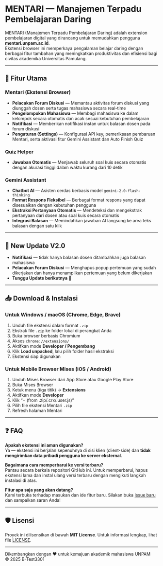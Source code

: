 # MENTARI — Manajemen Terpadu Pembelajaran Daring

MENTARI (Manajemen Terpadu Pembelajaran Daring) adalah extension pembelajaran digital yang dirancang untuk memudahkan pengguna **mentari.unpam.ac.id**.  
Ekstensi browser ini memperkaya pengalaman belajar daring dengan berbagai fitur tambahan yang meningkatkan produktivitas dan efisiensi bagi civitas akademika Universitas Pamulang.

---

## 🚀 Fitur Utama

### Mentari (Ekstensi Browser)
- **Pelacakan Forum Diskusi** — Memantau aktivitas forum diskusi yang diunggah dosen serta tugas mahasiswa secara real-time  
- **Pengelompokan Mahasiswa** — Membagi mahasiswa ke dalam kelompok secara otomatis dan acak sesuai kebutuhan pembelajaran  
- **Notifikasi** — Memberikan notifikasi instan untuk balasan dosen pada forum diskusi
- **Pengaturan (Settings)** — Konfigurasi API key, pemeriksaan pembaruan Mentari, serta aktivasi fitur Gemini Assistant dan Auto Finish Quiz  

### Quiz Helper
- **Jawaban Otomatis** — Menjawab seluruh soal kuis secara otomatis dengan akurasi tinggi dalam waktu kurang dari 10 detik  

### Gemini Assistant
- **Chatbot AI** — Asisten cerdas berbasis model `gemini-2.0-flash-thinking`  
- **Format Respons Fleksibel** — Berbagai format respons yang dapat disesuaikan dengan kebutuhan pengguna  
- **Ekstraksi Pertanyaan Otomatis** — Mendeteksi dan mengekstrak pertanyaan dari dosen atau soal kuis secara otomatis  
- **Integrasi Balasan** — Memindahkan jawaban AI langsung ke area teks balasan dengan satu klik  

---

## 🔔 New Update V2.0
- **Notifikasi** — tidak hanya balasan dosen ditambahkan juga balasan mahasiswa
- **Pelacakan Forum Diskusi** — Menghapus popup pertemuan yang sudah dikerjakan dan hanya menampilkan pertemuan yang belum dikerjakan
- **Tunggu Update berikutnya** 👋

---

## 📥 Download & Instalasi

### Untuk Windows / macOS (Chrome, Edge, Brave)
1. Unduh file ekstensi dalam format `.zip`  
2. Ekstrak file `.zip` ke folder lokal di perangkat Anda  
3. Buka browser berbasis Chromium  
4. Akses `chrome://extensions/`  
5. Aktifkan mode **Developer / Pengembang**  
6. Klik **Load unpacked**, lalu pilih folder hasil ekstraksi  
7. Ekstensi siap digunakan

### Untuk Mobile Browser Mises (iOS / Android)
1. Unduh Mises Browser dari App Store atau Google Play Store  
2. Buka Mises Browser  
3. Ketuk menu (tiga titik) → **Extensions**  
4. Aktifkan mode **Developer**  
5. Klik “+ (from .zip/.crx/.user.js)”  
6. Pilih file ekstensi Mentari `.zip`  
7. Refresh halaman Mentari  

---

## ❓ FAQ

**Apakah ekstensi ini aman digunakan?**  
Ya — ekstensi ini berjalan sepenuhnya di sisi klien (client-side) dan **tidak mengirimkan data pribadi pengguna ke server eksternal**.

**Bagaimana cara memperbarui ke versi terbaru?**  
Pantau secara berkala repositori GitHub ini. Untuk memperbarui, hapus ekstensi lama dan instal ulang versi terbaru dengan mengikuti langkah instalasi di atas.

**Fitur apa saja yang akan datang?**  
Kami terbuka terhadap masukan dan ide fitur baru. Silakan buka [Issue baru](https://github.com/B-Test3301/dispute/issues) dan sampaikan saran Anda!

---

## 🛡 Lisensi

Proyek ini dilisensikan di bawah **MIT License**. Untuk informasi lengkap, lihat file [LICENSE](LICENSE).

---

Dikembangkan dengan ❤️ untuk kemajuan akademik mahasiswa UNPAM  
© 2025 B-Test3301
